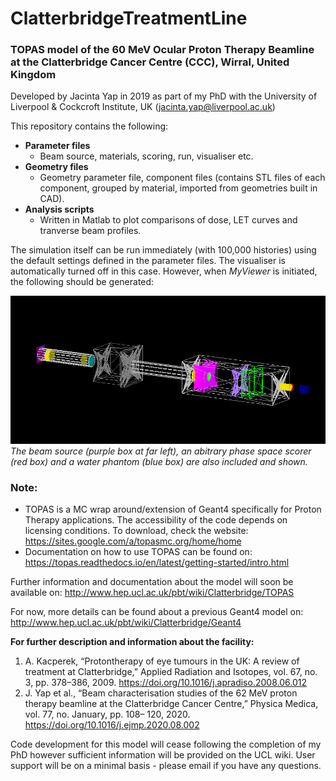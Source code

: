 # ClatterbridgeTreatmentLine
### TOPAS model of the 60 MeV Ocular Proton Therapy Beamline at the Clatterbridge Cancer Centre (CCC), Wirral, United Kingdom 

Developed by Jacinta Yap in 2019 as part of my PhD with the University of Liverpool & Cockcroft Institute, UK (jacinta.yap@liverpool.ac.uk)

This repository contains the following:

- **Parameter files**
  - Beam source, materials, scoring, run, visualiser etc.
- **Geometry files**
  - Geometry parameter file, component files (contains STL files of each component, grouped by material, imported from geometries built in CAD).
- **Analysis scripts**
  - Written in Matlab to plot comparisons of dose, LET curves and tranverse beam profiles.

The simulation itself can be run immediately (with 100,000 histories) using the default settings defined in the parameter files. The visualiser is automatically turned off in this case. However, when *MyViewer* is initiated, the following should be generated:

![Beamline in TOPAS](https://github.com/jacyap/ClatterbridgeTreatmentLine/blob/master/Beamline_def.png)\
*The beam source (purple box at far left), an abitrary phase space scorer (red box) and a water phantom (blue box) are also included and shown.*

### Note:
- TOPAS is a MC wrap around/extension of Geant4 specifically for Proton Therapy applications. The accessibility of the code depends on licensing conditions. To download, check the website: https://sites.google.com/a/topasmc.org/home/home
- Documentation on how to use TOPAS can be found on: https://topas.readthedocs.io/en/latest/getting-started/intro.html

Further information and documentation about the model will soon be available on: http://www.hep.ucl.ac.uk/pbt/wiki/Clatterbridge/TOPAS

For now, more details can be found about a previous Geant4 model on: http://www.hep.ucl.ac.uk/pbt/wiki/Clatterbridge/Geant4

**For further description and information about the facility:**
1. A. Kacperek, “Protontherapy of eye tumours in the UK: A review of treatment at
Clatterbridge,” Applied Radiation and Isotopes, vol. 67, no. 3, pp. 378–386, 2009. https://doi.org/10.1016/j.apradiso.2008.06.012
2. J. Yap et al., “Beam characterisation studies of the 62 MeV proton therapy beamline at the Clatterbridge Cancer Centre,” Physica Medica, vol. 77, no. January, pp. 108– 120, 2020. https://doi.org/10.1016/j.ejmp.2020.08.002

Code development for this model will cease following the completion of my PhD however sufficient information will be provided on the UCL wiki. User support will be on a minimal basis - please email if you have any questions. 
